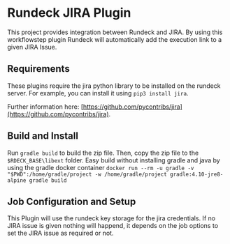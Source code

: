 # Rundeck JIRA Plugin

This project provides integration between Rundeck and JIRA. By using this workflowstep plugin
Rundeck will automatically add the execution link to a given JIRA Issue.

## Requirements

These plugins require the jira python library to be installed on the rundeck server.
For example, you can install it using `pip3 install jira`.

Further information here: [https://github.com/pycontribs/jira](https://github.com/pycontribs/jira).

## Build and Install

Run `gradle build` to build the zip file. Then, copy the zip file to the `$RDECK_BASE\libext` folder.
Easy build without installing gradle and java by using the gradle docker container
`docker run --rm -u gradle -v "$PWD":/home/gradle/project -w /home/gradle/project gradle:4.10-jre8-alpine gradle build`

## Job Configuration and Setup

This Plugin will use the rundeck key storage for the jira credentials.
If no JIRA issue is given nothing will happend, it depends on the job options to set the JIRA issue as
required or not.
